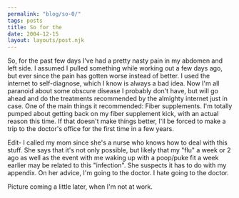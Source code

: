 ```yaml
---
permalink: "blog/so-0/"
tags: posts
title: So for the
date: 2004-12-15
layout: layouts/post.njk
---
```


So, for the past few days I've had a pretty nasty pain in my abdomen and left side. I assumed I pulled something while working out a few days ago, but ever since the pain has gotten worse instead of better. I used the internet to self-diagnose, which I know is always a bad idea. Now I'm all paranoid about some obscure disease I probably don't have, but will go ahead and do the treatments recommended by the almighty internet just in case. One of the main things it recommended: Fiber supplements. I'm totally pumped about getting back on my fiber supplement kick, with an actual reason this time. If that doesn't make things better, I'll be forced to make a trip to the doctor's office for the first time in a few years. 

Edit- I called my mom since she's a nurse who knows how to deal with this stuff. She says that it's not only possible, but likely that my "flu" a week or 2 ago as well as the event with me waking up with a poop/puke fit a week earlier may be related to this "infection". She suspects it has to do with my appendix. On her advice, I'm going to the doctor. I hate going to the doctor.

Picture coming a little later, when I'm not at work.